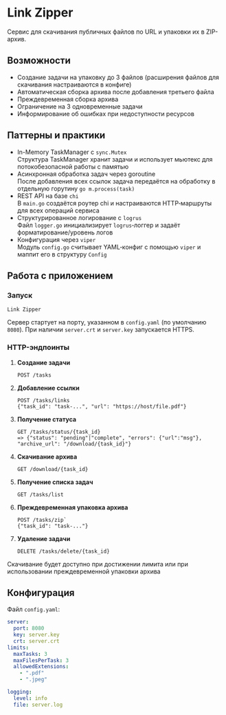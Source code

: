 # Link Zipper

Сервис для скачивания публичных файлов по URL и упаковки их в ZIP-архив.

## Возможности

- Создание задачи на упаковку до 3 файлов (расширения файлов для скачивания настраиваются в конфиге)
- Автоматическая сборка архива после добавления третьего файла
- Преждевременная сборка архива
- Ограничение на 3 одновременные задачи
- Информирование об ошибках при недоступности ресурсов
  
## Паттерны и практики

* In-Memory TaskManager с `sync.Mutex`\
    Структура TaskManager хранит задачи и использует мьютекс для потокобезопасной работы с памятью
* Асинхронная обработка задач через goroutine\
    После добавления всех ссылок задача передаётся на обработку в отдельную горутину `go m.process(task)`
* REST API на базе `chi`\
    В `main.go` создаётся роутер chi и настраиваются HTTP‑маршруты для всех операций сервиса
* Структурированное логирование с `logrus`\
    Файл `logger.go` инициализирует `logrus`‑логгер и задаёт форматирование/уровень логов
* Конфигурация через `viper`\
    Модуль `config.go` считывает YAML‑конфиг с помощью `viper` и маппит его в структуру `Config`

## Работа с приложением

### Запуск

```
Link Zipper
```

Сервер стартует на порту, указанном в `config.yaml` (по умолчанию `8080`). При наличии `server.crt` и `server.key` запускается HTTPS.


### HTTP-эндпоинты

1. **Создание задачи**

   ```
   POST /tasks
   ```

2. **Добавление ссылки**

   ```
   POST /tasks/links
   {"task_id": "task-...", "url": "https://host/file.pdf"}
   ```

3. **Получение статуса**

   ```
   GET /tasks/status/{task_id}
   => {"status": "pending"|"complete", "errors": {"url":"msg"}, "archive_url": "/download/{task_id}"}
   ```

4. **Скачивание архива**

   ```
   GET /download/{task_id}
   ```

5. **Получение списка задач**

    ```
    GET /tasks/list
    ```

6. **Преждевременная упаковка архива**

    ```
    POST /tasks/zip`
    {"task_id": "task-..."}
    ```

7. **Удаление задачи**

    ```
    DELETE /tasks/delete/{task_id}
    ```

Скачивание будет доступно при достижении лимита или при использовании преждевременной упаковки архива

## Конфигурация

Файл `config.yaml`:

```yaml
server:
  port: 8080
  key: server.key
  crt: server.crt
limits:
  maxTasks: 3
  maxFilesPerTask: 3
  allowedExtensions:
    - ".pdf"
    - ".jpeg"

logging:
  level: info
  file: server.log
```
